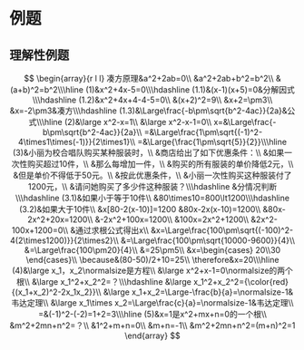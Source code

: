 # 例题

## 理解性例题
$$
\begin{array}{r l l}
凑方原理&a^2+2ab=0\\
&a^2+2ab+b^2=b^2\\
&(a+b)^2=b^2\\\hline
(1)&x^2+4x-5=0\\\hdashline
(1.1)&(x-1)(x+5)=0&分解因式\\\hdashline
(1.2)&x^2+4x+4-4-5=0\\
&(x+2)^2=9\\
&x+2=\pm3\\
&x=-2\pm3&凑方\\\hdashline
(1.3)&\Large\frac{-b\pm\sqrt{b^2-4ac}}{2a}&公式\\\hline
(2)&\large x^2-x=1\\
&\large x^2-x-1=0\\
x=&\Large\frac{-b\pm\sqrt{b^2-4ac}}{2a}\\
=&\Large\frac{1\pm\sqrt{(-1)^2-4\times1\times(-1)}}{2\times1}\\
=&\Large{\frac{1\pm\sqrt{5}}{2}}\\\hline
(3)&小丽为校合唱队购买某种服装时，\\
&商店给出了如下优惠条件：\\
&如果一次性购买超过10件，\\
&那么每增加一件，\\
&购买的所有服装的单价降低2元，\\
&但是单价不得低于50元。\\
&按此优惠条件，\\
&小丽一次性购买这种服装付了1200元，\\
&请问她购买了多少件这种服装？\\\hdashline
&分情况判断\\\hdashline
(3.1)&如果小于等于10件\\
&80\times10=800\lt1200\\\hdashline
(3.2)&如果大于10件\\
&x[80-2(x-10)]=1200
&80x-2x(x-10)=1200\\
&80x-2x^2+20x=1200\\
&-2x^2+100x=1200\\
&100x=2x^2+1200\\
&2x^2-100x+1200=0\\
&通过求根公式得出x\\
&x=\Large\frac{100\pm\sqrt{(-100)^2-4(2\times1200)}}{2\times2}\\
&=\Large\frac{100\pm\sqrt{10000-9600}}{4}\\
&=\Large\frac{100\pm20}{4}\\
&=25\pm5\\
&x=\begin{cases}
20\\30
\end{cases}\\
\because&(80-50)/2+10=25\\
\therefore&x=20\\\hline
(4)&\large x_1，x_2\normalsize是方程\\
&\large x^2+x-1=0\normalsize的两个根\\
&\large x_1^2+x_2^2=？\\\hdashline
&\large x_1^2+x_2^2={\color{red}{(x_1+x_2)^2-2x_1x_2}}\\
&\large x_1+x_2=\Large-\frac{b}{a}=\normalsize-1&韦达定理\\
&\large x_1\times x_2=\Large\frac{c}{a}=\normalsize-1&韦达定理\\
=&(-1)^2-(-2)=1+2=3\\\hline
(5)&x=1是x^2+mx+n=0的一个根\\
&m^2+2mn+n^2=？\\
&1^2+m+n=0\\
&m+n=-1\\
&m^2+2mn+n^2=(m+n)^2=1
\end{array}
$$